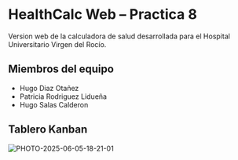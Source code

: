 # HealthCalc Web – Practica 8

Version web de la calculadora de salud desarrollada para el Hospital Universitario Virgen del Rocío.

## Miembros del equipo

- Hugo Diaz Otañez
- Patricia Rodriguez Lidueña
- Hugo Salas Calderon

## Tablero Kanban

![PHOTO-2025-06-05-18-21-01](https://github.com/user-attachments/assets/11e957af-3978-49dd-85b0-d348ee69ccb2)
